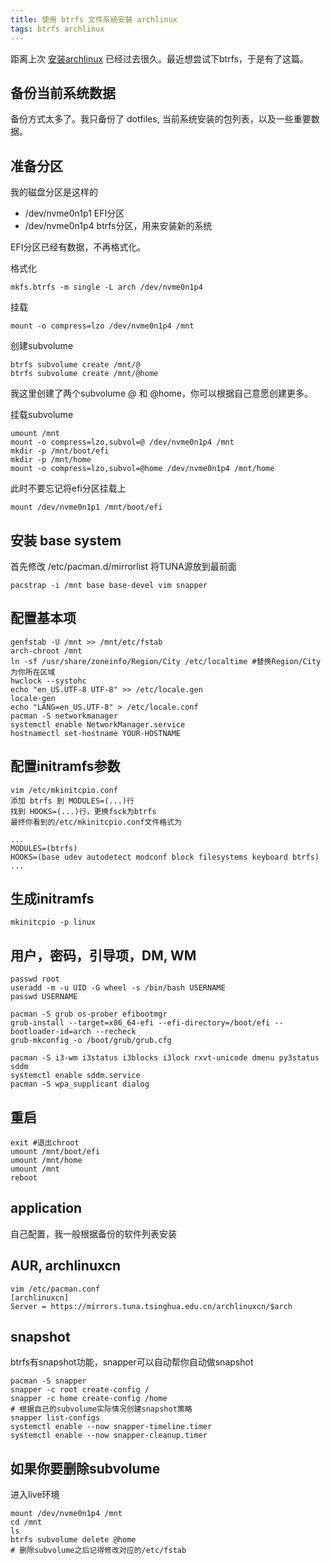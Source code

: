 ```yaml
---
title: 使用 btrfs 文件系統安裝 archlinux
tags: btrfs archlinux
---
```


距离上次 [安装archlinux][install-arch] 已经过去很久。最近想尝试下btrfs，于是有了这篇。

<!--more-->

## 备份当前系统数据
备份方式太多了。我只备份了 dotfiles, 当前系统安装的包列表，以及一些重要数据。

## 准备分区
我的磁盘分区是这样的

- /dev/nvme0n1p1	EFI分区
- /dev/nvme0n1p4	btrfs分区，用来安装新的系统

EFI分区已经有数据，不再格式化。

格式化
```
mkfs.btrfs -m single -L arch /dev/nvme0n1p4
```
挂载
```
mount -o compress=lzo /dev/nvme0n1p4 /mnt
```
创建subvolume
```
btrfs subvolume create /mnt/@
btrfs subvolume create /mnt/@home
```
我这里创建了两个subvolume @ 和 @home，你可以根据自己意愿创建更多。

挂载subvolume
```
umount /mnt
mount -o compress=lzo,subvol=@ /dev/nvme0n1p4 /mnt
mkdir -p /mnt/boot/efi
mkdir -p /mnt/home
mount -o compress=lzo,subvol=@home /dev/nvme0n1p4 /mnt/home
```
此时不要忘记将efi分区挂载上
```
mount /dev/nvme0n1p1 /mnt/boot/efi
```

## 安装 base system
首先修改 /etc/pacman.d/mirrorlist 将TUNA源放到最前面
```
pacstrap -i /mnt base base-devel vim snapper
```

## 配置基本项 
```
genfstab -U /mnt >> /mnt/etc/fstab
arch-chroot /mnt
ln -sf /usr/share/zoneinfo/Region/City /etc/localtime #替换Region/City为你所在区域
hwclock --systohc
echo "en_US.UTF-8 UTF-8" >> /etc/locale.gen
locale-gen
echo "LANG=en_US.UTF-8" > /etc/locale.conf
pacman -S networkmanager
systemctl enable NetworkManager.service
hostnamectl set-hostname YOUR-HOSTNAME
```
## 配置initramfs参数
```
vim /etc/mkinitcpio.conf
添加 btrfs 到 MODULES=(...)行
找到 HOOKS=(...)行，更换fsck为btrfs
最终你看到的/etc/mkinitcpio.conf文件格式为

...
MODULES=(btrfs)
HOOKS=(base udev autodetect modconf block filesystems keyboard btrfs)
...

```

## 生成initramfs
```
mkinitcpio -p linux
```
## 用户，密码，引导项，DM, WM
```
passwd root
useradd -m -u UID -G wheel -s /bin/bash USERNAME
passwd USERNAME

pacman -S grub os-prober efibootmgr
grub-install --target=x86_64-efi --efi-directory=/boot/efi --bootloader-id=arch --recheck
grub-mkconfig -o /boot/grub/grub.cfg

pacman -S i3-wm i3status i3blocks i3lock rxvt-unicode dmenu py3status sddm
systemctl enable sddm.service
pacman -S wpa_supplicant dialog
```

## 重启
```
exit #退出chroot
umount /mnt/boot/efi
umount /mnt/home
umount /mnt
reboot
```
## application
自己配置，我一般根据备份的软件列表安装

## AUR, archlinuxcn
```
vim /etc/pacman.conf
[archlinuxcn]
Server = https://mirrors.tuna.tsinghua.edu.cn/archlinuxcn/$arch
```

## snapshot
btrfs有snapshot功能，snapper可以自动帮你自动做snapshot
```
pacman -S snapper
snapper -c root create-config /
snapper -c home create-config /home
# 根据自己的subvolume实际情况创建snapshot策略
snapper list-configs
systemctl enable --now snapper-timeline.timer
systemctl enable --now snapper-cleanup.timer
```

## 如果你要删除subvolume
进入live环境
```
mount /dev/nvme0n1p4 /mnt
cd /mnt
ls
btrfs subvolume delete @home
# 删除subvolume之后记得修改对应的/etc/fstab
```
[install-arch]: https://snowfrs.com/2017/01/01/archlinux-for-new-user.html
